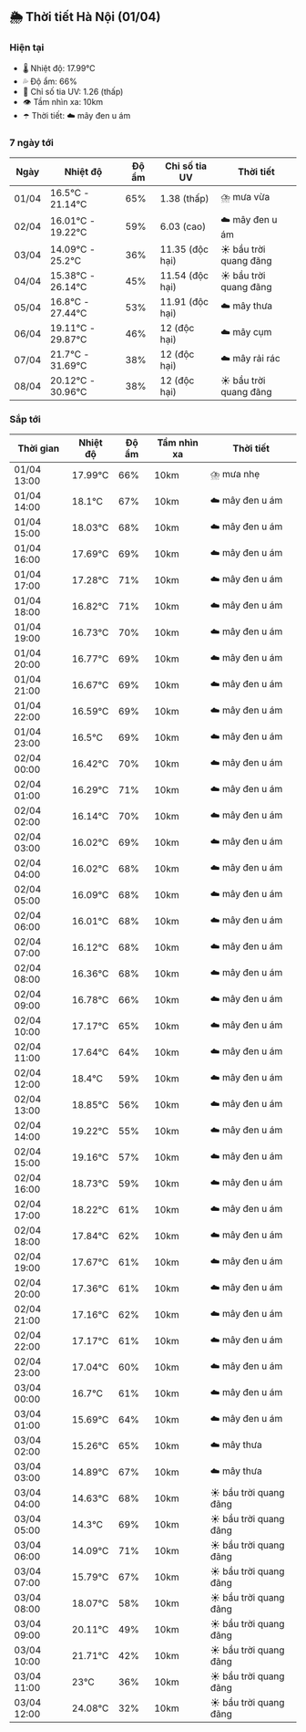 ## 🌦️ Thời tiết Hà Nội (01/04)

### Hiện tại

- 🌡️ Nhiệt độ: 17.99℃
- 💦 Độ ẩm: 66%
- 🌟 Chỉ số tia UV: 1.26 (thấp)
- 👁️ Tầm nhìn xa: 10km
- ☂️ Thời tiết: ☁️ mây đen u ám

### 7 ngày tới

| Ngày | Nhiệt độ | Độ ẩm | Chỉ số tia UV | Thời tiết |
| --- | --- | --- | --- | --- |
| 01/04 | 16.5℃ - 21.14℃ | 65% | 1.38 (thấp) | ⛈️ mưa vừa |
| 02/04 | 16.01℃ - 19.22℃ | 59% | 6.03 (cao) | ☁️ mây đen u ám |
| 03/04 | 14.09℃ - 25.2℃ | 36% | 11.35 (độc hại) | ☀️ bầu trời quang đãng |
| 04/04 | 15.38℃ - 26.14℃ | 45% | 11.54 (độc hại) | ☀️ bầu trời quang đãng |
| 05/04 | 16.8℃ - 27.44℃ | 53% | 11.91 (độc hại) | ☁️ mây thưa |
| 06/04 | 19.11℃ - 29.87℃ | 46% | 12 (độc hại) | ☁️ mây cụm |
| 07/04 | 21.7℃ - 31.69℃ | 38% | 12 (độc hại) | ☁️ mây rải rác |
| 08/04 | 20.12℃ - 30.96℃ | 38% | 12 (độc hại) | ☀️ bầu trời quang đãng |

### Sắp tới

| Thời gian | Nhiệt độ | Độ ẩm | Tầm nhìn xa | Thời tiết |
| --- | --- | --- | --- | --- |
| 01/04 13:00 | 17.99℃ | 66% | 10km | ⛈️ mưa nhẹ |
| 01/04 14:00 | 18.1℃ | 67% | 10km | ☁️ mây đen u ám |
| 01/04 15:00 | 18.03℃ | 68% | 10km | ☁️ mây đen u ám |
| 01/04 16:00 | 17.69℃ | 69% | 10km | ☁️ mây đen u ám |
| 01/04 17:00 | 17.28℃ | 71% | 10km | ☁️ mây đen u ám |
| 01/04 18:00 | 16.82℃ | 71% | 10km | ☁️ mây đen u ám |
| 01/04 19:00 | 16.73℃ | 70% | 10km | ☁️ mây đen u ám |
| 01/04 20:00 | 16.77℃ | 69% | 10km | ☁️ mây đen u ám |
| 01/04 21:00 | 16.67℃ | 69% | 10km | ☁️ mây đen u ám |
| 01/04 22:00 | 16.59℃ | 69% | 10km | ☁️ mây đen u ám |
| 01/04 23:00 | 16.5℃ | 69% | 10km | ☁️ mây đen u ám |
| 02/04 00:00 | 16.42℃ | 70% | 10km | ☁️ mây đen u ám |
| 02/04 01:00 | 16.29℃ | 71% | 10km | ☁️ mây đen u ám |
| 02/04 02:00 | 16.14℃ | 70% | 10km | ☁️ mây đen u ám |
| 02/04 03:00 | 16.02℃ | 69% | 10km | ☁️ mây đen u ám |
| 02/04 04:00 | 16.02℃ | 68% | 10km | ☁️ mây đen u ám |
| 02/04 05:00 | 16.09℃ | 68% | 10km | ☁️ mây đen u ám |
| 02/04 06:00 | 16.01℃ | 68% | 10km | ☁️ mây đen u ám |
| 02/04 07:00 | 16.12℃ | 68% | 10km | ☁️ mây đen u ám |
| 02/04 08:00 | 16.36℃ | 68% | 10km | ☁️ mây đen u ám |
| 02/04 09:00 | 16.78℃ | 66% | 10km | ☁️ mây đen u ám |
| 02/04 10:00 | 17.17℃ | 65% | 10km | ☁️ mây đen u ám |
| 02/04 11:00 | 17.64℃ | 64% | 10km | ☁️ mây đen u ám |
| 02/04 12:00 | 18.4℃ | 59% | 10km | ☁️ mây đen u ám |
| 02/04 13:00 | 18.85℃ | 56% | 10km | ☁️ mây đen u ám |
| 02/04 14:00 | 19.22℃ | 55% | 10km | ☁️ mây đen u ám |
| 02/04 15:00 | 19.16℃ | 57% | 10km | ☁️ mây đen u ám |
| 02/04 16:00 | 18.73℃ | 59% | 10km | ☁️ mây đen u ám |
| 02/04 17:00 | 18.22℃ | 61% | 10km | ☁️ mây đen u ám |
| 02/04 18:00 | 17.84℃ | 62% | 10km | ☁️ mây đen u ám |
| 02/04 19:00 | 17.67℃ | 61% | 10km | ☁️ mây đen u ám |
| 02/04 20:00 | 17.36℃ | 61% | 10km | ☁️ mây đen u ám |
| 02/04 21:00 | 17.16℃ | 62% | 10km | ☁️ mây đen u ám |
| 02/04 22:00 | 17.17℃ | 61% | 10km | ☁️ mây đen u ám |
| 02/04 23:00 | 17.04℃ | 60% | 10km | ☁️ mây đen u ám |
| 03/04 00:00 | 16.7℃ | 61% | 10km | ☁️ mây đen u ám |
| 03/04 01:00 | 15.69℃ | 64% | 10km | ☁️ mây đen u ám |
| 03/04 02:00 | 15.26℃ | 65% | 10km | ☁️ mây thưa |
| 03/04 03:00 | 14.89℃ | 67% | 10km | ☁️ mây thưa |
| 03/04 04:00 | 14.63℃ | 68% | 10km | ☀️ bầu trời quang đãng |
| 03/04 05:00 | 14.3℃ | 69% | 10km | ☀️ bầu trời quang đãng |
| 03/04 06:00 | 14.09℃ | 71% | 10km | ☀️ bầu trời quang đãng |
| 03/04 07:00 | 15.79℃ | 67% | 10km | ☀️ bầu trời quang đãng |
| 03/04 08:00 | 18.07℃ | 58% | 10km | ☀️ bầu trời quang đãng |
| 03/04 09:00 | 20.11℃ | 49% | 10km | ☀️ bầu trời quang đãng |
| 03/04 10:00 | 21.71℃ | 42% | 10km | ☀️ bầu trời quang đãng |
| 03/04 11:00 | 23℃ | 36% | 10km | ☀️ bầu trời quang đãng |
| 03/04 12:00 | 24.08℃ | 32% | 10km | ☀️ bầu trời quang đãng |
